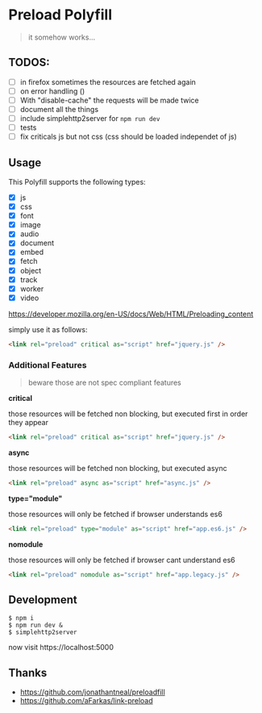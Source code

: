 # Preload Polyfill


> it somehow works...

TODOS:
-----

- [ ] in firefox sometimes the resources are fetched again
- [ ] on error handling ()
- [ ] With "disable-cache" the requests will be made twice
- [ ] document all the things
- [ ] include simplehttp2server for `npm run dev`
- [ ] tests
- [ ] fix criticals js but not css (css should be loaded independet of js)

## Usage

This Polyfill supports the following types:

- [x] js
- [x] css
- [x] font
- [x] image
- [x] audio
- [x] document
- [x] embed
- [x] fetch
- [x] object
- [x] track
- [x] worker
- [x] video

https://developer.mozilla.org/en-US/docs/Web/HTML/Preloading_content

simply use it as follows:

```html
<link rel="preload" critical as="script" href="jquery.js" />
```


### Additional Features

> beware those are not spec compliant features

**critical**

those resources will be fetched non blocking, but executed first in order they appear

```html
<link rel="preload" critical as="script" href="jquery.js" />
```

**async**

those resources will be fetched non blocking, but executed async

```html
<link rel="preload" async as="script" href="async.js" />
```

**type="module"**

those resources will only be fetched if browser understands es6

```html
<link rel="preload" type="module" as="script" href="app.es6.js" />
```

**nomodule**

those resources will only be fetched if browser cant understand es6

```html
<link rel="preload" nomodule as="script" href="app.legacy.js" />
```


## Development

```
$ npm i
$ npm run dev &
$ simplehttp2server
```

now visit https://localhost:5000

## Thanks

* https://github.com/jonathantneal/preloadfill
* https://github.com/aFarkas/link-preload

